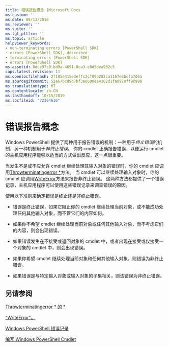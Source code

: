 ```yaml
---
title: 错误报告概念 |Microsoft Docs
ms.custom: ''
ms.date: 09/13/2016
ms.reviewer: ''
ms.suite: ''
ms.tgt_pltfrm: ''
ms.topic: article
helpviewer_keywords:
- non-terminating errors [PowerShell SDK]
- errors [PowerShell SDK], described
- terminating errors [PowerShell SDK]
- errors [PowerShell SDK]
ms.assetid: 0dce97c0-bd9a-4691-8ca3-e8d5dea902c5
caps.latest.revision: 11
ms.openlocfilehash: 2f185e415e3effc2cf09a282ca1167e3bcfb7d6a
ms.sourcegitcommit: 52a67bcd9d7bf3e8600ea4302d1fa8970ff9c998
ms.translationtype: MT
ms.contentlocale: zh-CN
ms.lasthandoff: 10/15/2019
ms.locfileid: "72364616"
---
```

# <a name="error-reporting-concepts"></a>错误报告概念

Windows PowerShell 提供了两种用于报告错误的机制：一种用于*终止错误*的机制，另一种机制用于*非终止错误*。 你的 cmdlet 正确报告错误，以便运行 cmdlet 的主机应用程序能够以适当的方式做出反应，这一点很重要。

当发生不是或不应允许 cmdlet 继续处理其输入对象的错误时，你的 cmdlet 应调用[Throwterminatingerror *](/dotnet/api/System.Management.Automation.Cmdlet.ThrowTerminatingError)方法。 当 cmdlet 可以继续处理输入对象时，你的 cmdlet 应调用[WriteError](/dotnet/api/System.Management.Automation.Cmdlet.WriteError)方法来报告非终止错误。 这两种方法都提供了一个错误记录，主机应用程序可以使用这些错误记录来调查错误的原因。

使用以下准则来确定错误是终止还是非终止错误。

- 错误是终止错误，如果它阻止你的 cmdlet 继续处理当前对象，或不能成功处理任何其他输入对象，而不管它们的内容如何。

- 如果你不希望 cmdlet 继续处理当前对象或任何其他输入对象，而不考虑它们的内容，则会出现错误。

- 如果错误发生在不接受或返回对象的 cmdlet 中，或者出现在接受或仅接受一个对象的 cmdlet 中，则会出现错误。

- 如果你希望 cmdlet 继续处理当前对象和任何其他输入对象，则错误为非终止错误。

- 如果错误是与特定输入对象或输入对象的子集相关，则该错误为非终止错误。

## <a name="see-also"></a>另请参阅

[Throwterminatingerror * 的 *](/dotnet/api/System.Management.Automation.Cmdlet.ThrowTerminatingError)

["WriteError"。](/dotnet/api/System.Management.Automation.Cmdlet.WriteError)

[Windows PowerShell 错误记录](./windows-powershell-error-records.md)

[编写 Windows PowerShell Cmdlet](./writing-a-windows-powershell-cmdlet.md)
